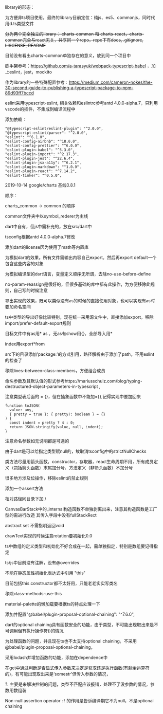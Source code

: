 library的形态：

为方便非ts项目使用，最终的library目前定位：纯js、es5、commonjs，同时代用d.ts类型文件

~~分为两个完全独立的library： charts-common 和 charts-react，charts-common完全与react无关，共享同一个repo，repo下有docs, .gitignore, LISCENSE, README~~

目前没有看出charts-common单独存在的意义，放到同一个项目中

脚手架参考：https://github.com/a-tarasyuk/webpack-typescript-babel ，加上eslint，jest，mockito

作为library的一些特殊配置参考：https://medium.com/cameron-nokes/the-30-second-guide-to-publishing-a-typescript-package-to-npm-89d93ff7bccd

eslint采用typescript-eslint, 相关依赖和eslintrc参考antd 4.0.0-alpha.7，只利用vscode的插件，不集成到编译流程中

添加依赖：

```
"@typescript-eslint/eslint-plugin": "^2.0.0",
"@typescript-eslint/parser": "^2.0.0",
"eslint": "^6.1.0",
"eslint-config-airbnb": "^18.0.0",
"eslint-config-prettier": "^6.0.0",
"eslint-plugin-babel": "^5.3.0",
"eslint-plugin-import": "^2.17.3",
"eslint-plugin-jest": "^22.6.4",
"eslint-plugin-jsx-a11y": "^6.2.1",
"eslint-plugin-markdown": "^1.0.0",
"eslint-plugin-react": "^7.14.2",
"eslint-tinker": "^0.5.0",
```



2019-10-14 google/charts 基线0.8.1



顺序：

charts_common -> common 的顺序

common文件夹中以symbol_rederer为主线



dart中自有，但js中需补充的，放在src/dart中

tsconfig根据antd 4.0.0-alpha.7修改

添加dart的license因为使用了math等内置库

为模拟dart的效果，所有文件需输出内容自己export，然后再export default一个包含这些内容的对象

为模拟编译型的dart语言，变量定义顺序无所谓，去除no-use-before-define

no-param-reassign是很好的，但很多基础的库中都有此操作，为方便移除此规则，自己写的时候注意



导出实现的效果，既可以类似没有as的时候的直接使用对象，也可以实现有as时要加命名空间

ts中类型的导出好像比较特别，现在统一采用源文件中，直接添加export，移除import/prefer-default-export规则

目标文件中有as用* as ，无as有show用{}，全部导入用*

index用export*from

src下的目录添加'package:'的方式引用，路径解析由于添加了path，不用eslint的检查了



移除lines-between-class-members，方便组合成员



命名参数及其默认值的形式参考https://mariusschulz.com/blog/typing-destructured-object-parameters-in-typescript ,

注意类型表后面的 = {}，但在抽象函数中不能加={},记得实现中要加回来

```
function toJSON(
  value: any,
  { pretty = true }: { pretty?: boolean } = {}
) {
  const indent = pretty ? 4 : 0;
  return JSON.stringify(value, null, indent);
}
```

注意命名参数如无说明都是可选的



由于dart是可以给指定类型赋null的，故取消tsconfig中的strictNullChecks



类方法尽量用箭头函数，constructor，存取器，react生命周期不用，所有成员定义（包括箭头函数）末尾加分号，方法定义（非箭头函数）不加分号



很多地方涉及位操作，移除eslint的禁止规则



添加一个assert方法



相对路径同目录下加./



CanvasBarStack中的_internal构造函数不单独剥离出来，注意其构造函数是工厂型的需进行改造 其传入字段中没有fullStackRect



abstract set 不需指明返回void



drawText实现的时候注意rotation要初始化0.0



ts中数组的定义类型和初始化不好合成在一起，需单独指定，特别是数组要记得指定



ts/js中目前没有注解，没有@overrides



不能在静态属性初始化表达式中引用 "this"

目前包括this.constructor都不太好用，只能老老实实写类名

移除class-methods-use-this



material-palette的懒加载要根据ts的特点处理一下



添加并配置"@babel/plugin-proposal-optional-chaining": "^7.6.0",



dart的optional chaining具有函数安全的功能，由于类型，不可能出现取出来是不可调用但有执行操作符()的情况

为处理函数的问题，并且现在ts也不太支持optional chaining，不采用@babel/plugin-proposal-optional-chaining，

采用lodash并增加函数的功能，添加在dependence中

在get中通过判断是否显式传入参数来决定是获取还是执行函数(有剩余运算符的)，有可能出现取出来是‘somestr'但传入参数的情况，

?. 主要是来解决控制的问题，类型不匹配应该报错，处理不了没参数的情况，参数用数组装



Non-null assertion operator : ! 的作用是告诉编译期它不为null，不是optional chaining